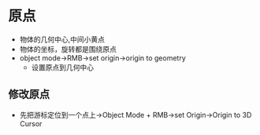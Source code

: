 # 原点
+ 物体的几何中心,中间小黄点
+ 物体的坐标，旋转都是围绕原点
+ object mode->RMB->set origin->origin to geometry
    + 设置原点到几何中心

## 修改原点
+ 先把游标定位到一个点上->Object Mode + RMB->set Origin->Origin to 3D Cursor
